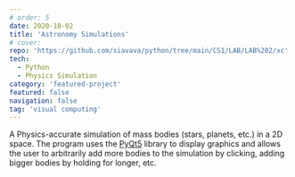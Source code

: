 ```yaml
---
# order: 5
date: 2020-10-02
title: 'Astronomy Simulations'
# cover: 
repo: 'https://github.com/siavava/python/tree/main/CS1/LAB/LAB%202/xc'
tech:
  - Python
  - Physics Simulation
category: 'featured-project'
featured: false
navigation: false
tag: 'visual computing'
---
```


A Physics-accurate simulation of mass bodies (stars, planets, etc.) in a 2D space. The program uses the [PyQt5][pyqt5] library to display graphics and
allows the user to arbitrarily add more bodies to the simulation by clicking,
adding bigger bodies by holding for longer, etc.

[pyqt5]: https://pypi.org/project/PyQt5/
